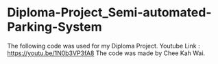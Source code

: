 # Diploma-Project_Semi-automated-Parking-System
The following code was used for my Diploma Project. Youtube Link : https://youtu.be/1N0b3VP3fA8
The code was made by Chee Kah Wai.

